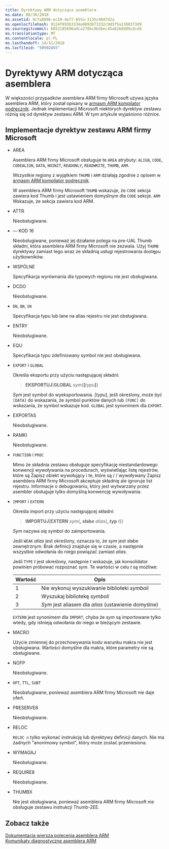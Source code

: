 ```yaml
---
title: Dyrektywy ARM dotycząca asemblera
ms.date: 08/30/2018
ms.assetid: 9cfa8896-ec10-4e77-855a-3135c40d7d2a
ms.openlocfilehash: 9124f893b3334e0893073332c9d5f5a1388373d9
ms.sourcegitcommit: 6052185696adca270bc9bdbec45a626dd89cdcdd
ms.translationtype: MT
ms.contentlocale: pl-PL
ms.lasthandoff: 10/31/2018
ms.locfileid: "50592455"
---
```

# <a name="arm-assembler-directives"></a>Dyrektywy ARM dotycząca asemblera

W większości przypadków asemblera ARM firmy Microsoft używa języka asemblera ARM, który został opisany w [armasm ARM kompilator podręcznik](http://infocenter.arm.com/help/topic/com.arm.doc.dui0802b/index.html). Jednak implementacji Microsoft niektórych dyrektyw zestawu różnią się od dyrektyw zestawu ARM. W tym artykule wyjaśniono różnice.

## <a name="microsoft-implementations-of-arm-assembly-directives"></a>Implementacje dyrektyw zestawu ARM firmy Microsoft

- AREA

   Asemblera ARM firmy Microsoft obsługuje te `AREA` atrybuty: `ALIGN`, `CODE`, `CODEALIGN`, `DATA`, `NOINIT`, `READONLY`, `READWRITE`, `THUMB`, `ARM`.

   Wszystkie regiony z wyjątkiem `THUMB` i `ARM` działają zgodnie z opisem w [armasm ARM kompilator podręcznik](http://infocenter.arm.com/help/topic/com.arm.doc.dui0802b/index.html).

   W asemblera ARM firmy Microsoft `THUMB` wskazuje, że `CODE` sekcja zawiera kod Thumb i jest ustawieniem domyślnym dla `CODE` sekcje.  `ARM` Wskazuje, że sekcja zawiera kod ARM.

- ATTR

   Nieobsługiwane.

- — KOD 16

   Nieobsługiwane, ponieważ jej działanie polega na pre-UAL Thumb składni, która asemblera ARM firmy Microsoft nie zezwala.  Użyj `THUMB` dyrektywy zamiast tego wraz ze składnią usługi rejestrowania dostępu użytkowników.

- WSPÓLNE

   Specyfikacja wyrównania dla typowych regionu nie jest obsługiwana.

- DCDO

   Nieobsługiwane.

- `DN`, `QN`, `SN`

   Specyfikacja typu lub lane na alias rejestru nie jest obsługiwana.

- ENTRY

   Nieobsługiwane.

- EQU

   Specyfikacja typu zdefiniowany symbol nie jest obsługiwana.

- `EXPORT` i `GLOBAL`

   Określa eksportu przy użyciu następującej składni:

   > **EKSPORTUJ**|**GLOBAL** <em>sym</em>{**[**<em>typu</em>**]**}

   *Sym* jest symbol do wyeksportowania.  [*typu*], jeśli określony, może być `[DATA]` do wskazania, że symbol punktów danych lub `[FUNC]` do wskazania, że symbol wskazuje kod. `GLOBAL` jest synonimem dla `EXPORT`.

- EXPORTAS

   Nieobsługiwane.

- RAMKI

   Nieobsługiwane.

- `FUNCTION` i `PROC`

   Mimo że składnia zestawu obsługuje specyfikację niestandardowego konwencji wywoływania na procedurach, wyświetlając listę rejestrów, które są Zapisz obiekt wywołujący i te, które są / / wywoływany Zapisz asemblera ARM firmy Microsoft akceptuje składnię ale ignoruje list rejestru.  Informacje o debugowaniu, który jest wytwarzany przez asembler obsługuje tylko domyślną konwencję wywoływania.

- `IMPORT` i `EXTERN`

   Określa import przy użyciu następującej składni:

   > **IMPORTUJ**|**EXTERN** *sym*{**, słabe** *alias*{**, typ** *t*}}

   *Sym* nazywa się symbol do zaimportowania.

   Jeśli `WEAK` *alias* jest określony, oznacza to, że *sym* jest słabe zewnętrznym. Brak definicji znajduje się w czasie, a następnie wszystkie odwołania do niego powiązać zamiast *alias*.

   Jeśli `TYPE` *t* jest określony, następnie *t* wskazuje, jak konsolidator powinien próbować rozpoznać *sym*.  Te wartości w celu *t* są możliwe:

   |Wartość|Opis|
   |-|-|
   |1|Nie wykonuj wyszukiwanie biblioteki *symboli*|
   |2|Wyszukaj bibliotekę *symboli*|
   |3|*Sym* jest aliasem dla *alias* (ustawienie domyślne)|

   `EXTERN` jest synonimem dla `IMPORT`, chyba że *sym* są importowane tylko wtedy, gdy istnieją odwołania do niego w bieżącym zestawie.

- MACRO

   Użycie zmiennej do przechowywania kodu warunku makra nie jest obsługiwana. Wartości domyślne dla makra, które parametry nie są obsługiwane.

- NOFP

   Nieobsługiwane.

- `OPT`, `TTL`, `SUBT`

   Nieobsługiwane, ponieważ asemblera ARM firmy Microsoft nie daje ofert.

- PRESERVE8

   Nieobsługiwane.

- RELOC

   `RELOC n` tylko wykonać instrukcję lub dyrektywy definicji danych. Nie ma żadnych "anonimowy symbol", który może zostać przeniesiona.

- WYMAGAJ

   Nieobsługiwane.

- REQUIRE8

   Nieobsługiwane.

- THUMBX

   Nie jest obsługiwana, ponieważ asemblera ARM firmy Microsoft nie obsługuje zestawu instrukcji Thumb-2EE.

## <a name="see-also"></a>Zobacz także

[Dokumentacja wiersza polecenia asemblera ARM](../../assembler/arm/arm-assembler-command-line-reference.md)<br/>
[Komunikaty diagnostyczne asemblera ARM](../../assembler/arm/arm-assembler-diagnostic-messages.md)<br/>
